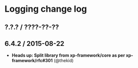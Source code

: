 Logging change log
==================

## ?.?.? / ????-??-??

## 6.4.2 / 2015-08-22

* **Heads up: Split library from xp-framework/core as per xp-framework/rfc#301**
  (@thekid)
